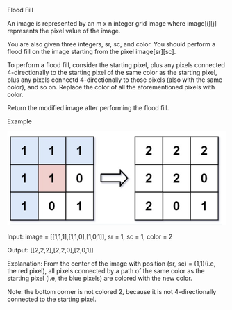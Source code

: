 Flood Fill

An image is represented by an m x n integer grid image where image[i][j] represents the pixel value of the image.

You are also given three integers, sr, sc, and color. You should perform a flood fill on the image starting from the pixel image[sr][sc].

To perform a flood fill, consider the starting pixel, plus any pixels connected 4-directionally to the starting pixel of the same color as the starting pixel, plus any pixels connectd 4-directionally to those pixels (also with the same color), and so on. Replace the color of all the aforementioned pixels with color.

Return the modified image after performing the flood fill.

Example


![title](/image.png)


Input: image = [[1,1,1],[1,1,0],[1,0,1]], sr = 1, sc = 1, color = 2

Output: [[2,2,2],[2,2,0],[2,0,1]]

Explanation: From the center of the image with position (sr, sc) = (1,1)(i.e, the red pixel), all pixels connected by a path of the same color as the starting pixel (i.e, the blue pixels) are colored with the new color. 

Note: the bottom corner is not colored 2, because it is not 4-directionally connected to the starting pixel.


